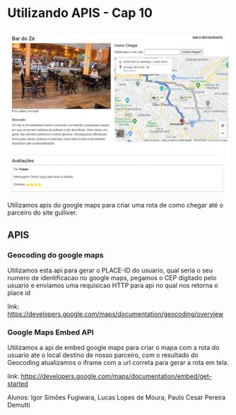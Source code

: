 
# Utilizando APIS - Cap 10

![enter image description here](https://raw.githubusercontent.com/llmdev/cap10-consumindo-api/master/assets/Capturar.PNG)

Utilizamos apis do google maps para criar uma rota de como chegar até o parceiro do site gulliver.

## APIS
### Geocoding do google maps

Utilizamos esta api para gerar o PLACE-ID do usuario, qual seria o seu numero de identificacao no google maps, pegamos o CEP digitado pelo usuario e enviamos uma requisicao HTTP para api no qual nos retorna o place id

link: https://developers.google.com/maps/documentation/geocoding/overview

### Google Maps Embed API

Utilizamos a api de embed google maps para criar o mapa com a rota do usuario ate o local destino de nosso parceiro, com o resultado do Geocoding atualizamos o iframe com a url correta para gerar a rota em tela.

link: https://developers.google.com/maps/documentation/embed/get-started


Alunos: Igor Simões Fugiwara, Lucas Lopes de Moura, Paulo Cesar Pereira Demutti


